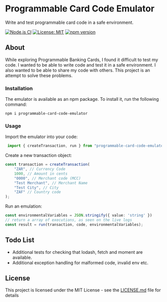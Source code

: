# Programmable Card Code Emulator
Write and test programmable card code in a safe environment.

[![Node.js CI](https://github.com/devinpearson/programmable-card-code-emulator/actions/workflows/node.js.yml/badge.svg)](https://github.com/devinpearson/programmable-card-code-emulator/actions/workflows/node.js.yml)
[![License: MIT](https://img.shields.io/badge/License-MIT-yellow.svg)](https://opensource.org/licenses/MIT)
[![npm version](https://badge.fury.io/js/programmable-card-code-emulator.svg)](https://badge.fury.io/js/programmable-card-code-emulator)

## About
While exploring Programmable Banking Cards, I found it difficult to test my code. I wanted to be able to write code and test it in a safe environment. I also wanted to be able to share my code with others. This project is an attempt to solve these problems.

### Installation

The emulator is available as an npm package. To install it, run the following command:
```
npm i programmable-card-code-emulator
```

### Usage

Import the emulator into your code:
```typescript
 import { createTransaction, run } from "programmable-card-code-emulator";
```

Create a new transaction object:
```typescript
const transaction = createTransaction(
    "ZAR", // Currency Code
    1000, // Amount in cents
    "0000", // Merchant code (MCC)
    "Test Merchant", // Merchant Name
    "Test City", // City
    "ZAF" // Country code
);
```

Run an emulation: 
```typescript
const environmentalVariables = JSON.stringify({ value: 'string' })
// return a array of executions, as seen on the live logs
const result = run(transaction, code, environmentalVariables);
```

## Todo List

 * Additional tests for checking that lodash, fetch and moment are available.
 * Additional exception handling for malformed code, invalid env etc.

## License

This project is licensed under the MIT License - see the [LICENSE.md](LICENSE.md) file for details